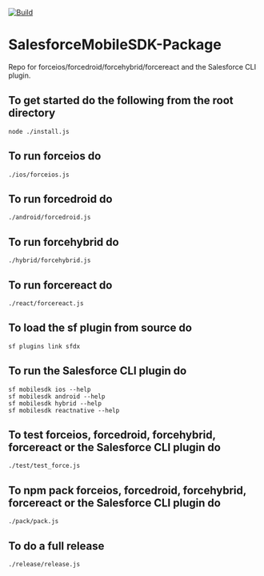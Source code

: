 [![Build](https://github.com/forcedotcom/SalesforceMobileSDK-Package/actions/workflows/nightly.yaml/badge.svg)](https://github.com/forcedotcom/SalesforceMobileSDK-Package/actions/workflows/nightly.yaml)

# SalesforceMobileSDK-Package
Repo for forceios/forcedroid/forcehybrid/forcereact and the Salesforce CLI plugin.

## To get started do the following from the root directory
``` shell
node ./install.js
```

## To run forceios do
```shell
./ios/forceios.js
```

## To run forcedroid do
```shell
./android/forcedroid.js
```

## To run forcehybrid do
```shell
./hybrid/forcehybrid.js
```

## To run forcereact do
```shell
./react/forcereact.js
```

## To load the sf plugin from source do
```shell
sf plugins link sfdx
```

## To run the Salesforce CLI plugin do
```shell
sf mobilesdk ios --help 
sf mobilesdk android --help 
sf mobilesdk hybrid --help 
sf mobilesdk reactnative --help
```

## To test forceios, forcedroid, forcehybrid, forcereact or the Salesforce CLI plugin do
```shell
./test/test_force.js
```

## To npm pack forceios, forcedroid, forcehybrid, forcereact or the Salesforce CLI plugin do
```shell
./pack/pack.js
```

## To do a full release
```
./release/release.js
```
